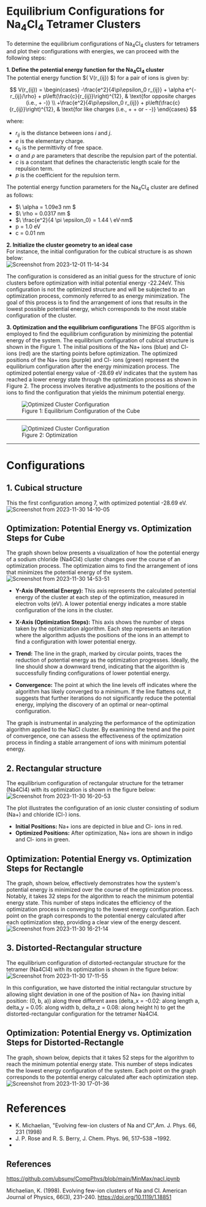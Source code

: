 # Equilibrium Configurations for Na<sub>4</sub>Cl<sub>4</sub> Tetramer Clusters

To determine the equilibrium configurations of Na<sub>4</sub>Cl<sub>4</sub> clusters for tetramers and plot their configurations with energies, we can proceed with the following steps:

**1. Define the potential energy function for the Na<sub>4</sub>Cl<sub>4</sub> cluster**    
The potential energy function $\( V(r_{ij}) \$) for a pair of ions is given by:

$$
V(r_{ij}) = 
\begin{cases} 
-\frac{e^2}{4\pi\epsilon_0 r_{ij}} + \alpha e^{-r_{ij}/\rho} + p\left(\frac{c}{r_{ij}}\right)^{12}, & \text{for opposite charges (i.e., + -)} \\
+\frac{e^2}{4\pi\epsilon_0 r_{ij}} + p\left(\frac{c}{r_{ij}}\right)^{12}, & \text{for like charges (i.e., + + or - -)} 
\end{cases}
$$

where:
- $r_{ij}$ is the distance between ions $i$ and $j$.
- $e$ is the elementary charge.
- $\epsilon_0$ is the permittivity of free space.
- $\alpha$ and $\rho$ are parameters that describe the repulsion part of the potential.
- $c$ is a constant that defines the characteristic length scale for the repulsion term.
- $p$ is the coefficient for the repulsion term.


The potential energy function parameters for the Na<sub>4</sub>Cl<sub>4</sub> cluster are defined as follows:
- $\ \alpha  = 1.09e3 nm $
- $\ \rho = 0.0317 nm $
- $\ \frac{e^2}{4 \pi \epsilon_0} = 1.44 \ eV·nm$
- p = 1.0 eV
- c = 0.01 nm


**2. Initialize the cluster geometry to an ideal case**  
For instance, the initial configuration for the cubical structure is as shown below:  
![Screenshot from 2023-12-01 11-14-34](https://github.com/tirthbha/23-Homework7G1/assets/143649367/df3f6377-72f2-425e-b67c-17fde26ac505)  

The configuration is considered as an initial guess for the structure of ionic clusters before optimization with initial potential energy -22.24eV. This configuration is not the optimized structure and will be subjected to an optimization process, commonly referred to as energy minimization. The goal of this process is to find the arrangement of ions that results in the lowest possible potential energy, which corresponds to the most stable configuration of the cluster.


**3. Optimization and  the equilibrium configurations**
   The BFGS algorithm is employed to find the equilibrium configuration by minimizing the potential energy of the system. The equilibrium configuration of cubical structure is shown in the Figure 1. The initial positions of the Na+ ions (blue) and Cl- ions (red) are the starting points before optimization. The optimized positions of the Na+ ions (purple) and Cl- ions (green) represent the equilibrium configuration after the energy minimization process. The optimized potential energy value of -28.69 eV indicates that the system has reached a lower energy state through the optimization process as shown in Figure 2. The process involves iterative adjustments to the positions of the ions to find the configuration that yields the minimum potential energy. 
 
<figure>
  <img src="https://github.com/tirthbha/23-Homework7G1/assets/143649367/8d90cbcd-c4f0-4ce1-839b-8b3125841a58" alt="Optimized Cluster Configuration">
  <figcaption>Figure 1: Equilibrium Configuration of the Cube</figcaption>
</figure>  

------------------------------------------------------------------------------------------------------------------------------------------------------

<figure>
  <img src="https://github.com/tirthbha/23-Homework7G1/assets/143649367/2418e0b3-72f0-4f0f-bc81-04f9aa1f68a9" alt="Optimized Cluster Configuration">
  <figcaption>Figure 2: Optimization </figcaption>
</figure>




------------------------------------------------------------------------------------------------------------------------------------------------------



# Configurations
## 1. Cubical structure
   This the first configuration among 7, with optimized potential -28.69 eV.
   ![Screenshot from 2023-11-30 14-10-05](https://github.com/tirthbha/23-Homework7G1/assets/143649367/22b9d223-0104-4127-a7b7-067413e24069)

   ## Optimization: Potential Energy vs. Optimization Steps for Cube

The graph shown below presents a visualization of how the potential energy of a sodium chloride (Na4Cl4) cluster changes over the course of an optimization process. The optimization aims to find the arrangement of ions that minimizes the potential energy of the system.  
![Screenshot from 2023-11-30 14-53-51](https://github.com/tirthbha/23-Homework7G1/assets/143649367/2418e0b3-72f0-4f0f-bc81-04f9aa1f68a9)



- **Y-Axis (Potential Energy):** This axis represents the calculated potential energy of the cluster at each step of the optimization, measured in electron volts (eV). A lower potential energy indicates a more stable configuration of the ions in the cluster.
  
- **X-Axis (Optimization Steps):** This axis shows the number of steps taken by the optimization algorithm. Each step represents an iteration where the algorithm adjusts the positions of the ions in an attempt to find a configuration with lower potential energy.
  
- **Trend:** The line in the graph, marked by circular points, traces the reduction of potential energy as the optimization progresses. Ideally, the line should show a downward trend, indicating that the algorithm is successfully finding configurations of lower potential energy.



- **Convergence:** The point at which the line levels off indicates where the algorithm has likely converged to a minimum. If the line flattens out, it suggests that further iterations do not significantly reduce the potential energy, implying the discovery of an optimal or near-optimal configuration.


The graph is instrumental in analyzing the performance of the optimization algorithm applied to the NaCl cluster. By examining the trend and the point of convergence, one can assess the effectiveness of the optimization process in finding a stable arrangement of ions with minimum potential energy.
## 2. Rectangular structure

The equilibrium configuration of rectangular structure for the tetramer (Na4Cl4) with its optimization is shown in the figure below:  
![Screenshot from 2023-11-30 16-20-53](https://github.com/tirthbha/23-Homework7G1/assets/143649367/fd02f960-11c0-4d48-b392-068b8670d2e0)    

The plot illustrates the configuration of an ionic cluster consisting of sodium (Na+) and chloride (Cl-) ions. 

- **Initial Positions:** Na+ ions are depicted in blue and Cl- ions in red.
- **Optimized Positions:** After optimization, Na+ ions are shown in indigo and Cl- ions in green.


 ## Optimization: Potential Energy vs. Optimization Steps for Rectangle

The graph, shown below, effectively demonstrates how the system's potential energy is minimized over the course of the optimization process. Notably, it takes 32 steps for the algorithm to reach the minimum potential energy state. This number of steps indicates the efficiency of the optimization process in converging to the lowest energy configuration. Each point on the graph corresponds to the potential energy calculated after each optimization step, providing a clear view of the energy descent.
![Screenshot from 2023-11-30 16-21-14](https://github.com/tirthbha/23-Homework7G1/assets/143649367/4b7c40f2-b1cf-44b9-a546-997aa1e32a47)  

## 3. Distorted-Rectangular structure
The equilibrium configuration of distorted-rectangular structure for the tetramer (Na4Cl4) with its optimization is shown in the figure below:    
![Screenshot from 2023-11-30 17-11-55](https://github.com/tirthbha/23-Homework7G1/assets/143649367/fd88016f-812e-4c5b-a6d5-c3e3f394682e)  

In this configuration, we have distorted  the  initial rectangular structure by allowing slight deviation in one of the position of Na+ ion (having initial position: (0, b, a))  along three different axes (delta_x = -0.02: along length a, delta_y = 0.05: along width b, delta_z = 0.08: along height h) to get the distorted-rectangular configuration for the tetramer Na4Cl4.


 ## Optimization: Potential Energy vs. Optimization Steps for Distorted-Rectangle
 
The graph, shown below, depicts that it takes 52 steps for the algorithm to reach the minimum potential energy state. This number of steps indicates the  the lowest energy configuration of the system. Each point on the graph corresponds to the potential energy calculated after each optimization step.  
![Screenshot from 2023-11-30 17-01-36](https://github.com/tirthbha/23-Homework7G1/assets/143649367/fe559eed-893b-485a-8563-f49468fef555)



   
# References
   -  K. Michaelian, "Evolving few-ion clusters of Na and Cl",Am. J. Phys. 66, 231 (1998)
   -  J. P. Rose and R. S. Berry, J. Chem. Phys. 96, 517–538 ~1992.
   -


## References

https://github.com/ubsuny/CompPhys/blob/main/MinMax/nacl.ipynb


  Michaelian, K. (1998). Evolving few-ion clusters of Na and Cl. American Journal of Physics, 66(3), 231–240. https://doi.org/10.1119/1.18851


